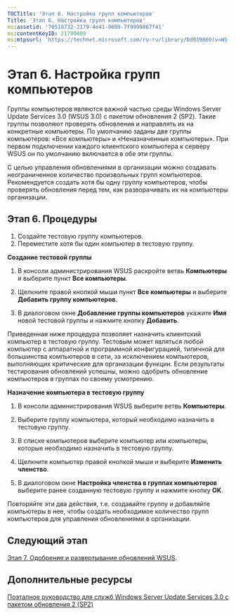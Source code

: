 ```yaml
---
TOCTitle: 'Этап 6. Настройка групп компьютеров'
Title: 'Этап 6. Настройка групп компьютеров'
ms:assetid: '70518732-2179-4e41-9609-7f9999867f41'
ms:contentKeyID: 21799409
ms:mtpsurl: 'https://technet.microsoft.com/ru-ru/library/Dd939860(v=WS.10)'
---
```


Этап 6. Настройка групп компьютеров
===================================

Группы компьютеров являются важной частью среды Windows Server Update Services 3.0 (WSUS 3.0) с пакетом обновления 2 (SP2). Такие группы позволяют проверять обновления и направлять их на конкретные компьютеры. По умолчанию заданы две группы компьютеров: «Все компьютеры» и «Неназначенные компьютеры». При первом подключении каждого клиентского компьютера к серверу WSUS он по умолчанию включается в обе эти группы.

С целью управления обновлениями в организации можно создавать неограниченное количество произвольных групп компьютеров. Рекомендуется создать хотя бы одну группу компьютеров, чтобы проверять обновления перед тем, как разворачивать их на компьютеры организации.

Этап 6. Процедуры
-----------------

1.  Создайте тестовую группу компьютеров.
2.  Переместите хотя бы один компьютер в тестовую группу.

**Создание тестовой группы**
1.  В консоли администрирования WSUS раскройте ветвь **Компьютеры** и выберите пункт **Все компьютеры**.

2.  Щелкните правой кнопкой мыши пункт **Все компьютеры** и выберите **Добавить группу компьютеров**.

3.  В диалоговом окне **Добавление группы компьютеров** укажите **Имя** новой тестовой группы и нажмите кнопку **Добавить**.

Приведенная ниже процедура позволяет назначить клиентский компьютер в тестовую группу. Тестовым может являться любой компьютер с аппаратной и программной конфигурацией, типичной для большинства компьютеров в сети, за исключением компьютеров, выполняющих критические для организации функции. Если результаты тестирования обновлений успешны, можно одобрить обновление компьютеров в группах по своему усмотрению.

**Назначение компьютера в тестовую группу**
1.  В консоли администрирования WSUS выберите ветвь **Компьютеры**.

2.  Выберите группу компьютера, который необходимо назначить в тестовую группу.

3.  В списке компьютеров выберите компьютер или компьютеры, которые необходимо назначить в тестовую группу.

4.  Щелкните компьютер правой кнопкой мыши и выберите **Изменить членство**.

5.  В диалоговом окне **Настройка членства в группах компьютеров** выберите ранее созданную тестовую группу и нажмите кнопку **OK**.

Повторяйте эти два действия, т.е. создавайте группу и добавляйте компьютеры в нее, чтобы создать необходимое количество групп компьютеров для управления обновлениями в организации.

Следующий этап
--------------

[Этап 7. Одобрение и развертывание обновлений WSUS](https://technet.microsoft.com/c4e58e17-d5e3-4194-8f26-b459e0c03b86).

Дополнительные ресурсы
----------------------

[Поэтапное руководство для служб Windows Server Update Services 3.0 с пакетом обновления 2 (SP2)](https://technet.microsoft.com/4b504edc-93b3-45b0-a7e8-d0107f1a4442)
